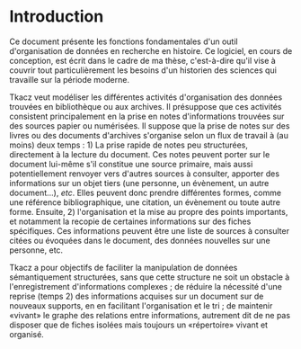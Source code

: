 # Introduction

Ce document présente les fonctions fondamentales d'un outil d'organisation
de données en recherche en histoire. Ce logiciel, en cours de conception,
est écrit dans le cadre de ma thèse, c'est-à-dire qu'il vise à couvrir
tout particulièrement les besoins d'un historien des sciences qui
travaille sur la période moderne.

Tkacz veut modéliser les différentes activités d'organisation des
données trouvées en bibliothèque ou aux archives. Il présuppose que
ces activités consistent principalement en la prise en notes d'informations
trouvées sur des sources papier ou numérisées. Il suppose que la prise
de notes sur des livres ou des documents d'archives s'organise selon
un flux de travail à (au moins) deux temps : 1) La prise rapide de
notes peu structurées, directement à la lecture du document. Ces notes
peuvent porter sur le document lui-même s'il constitue une source
primaire, mais aussi potentiellement renvoyer vers d'autres sources
à consulter, apporter des informations sur un objet tiers (une personne,
un évènement, un autre document…), *etc*. Elles peuvent donc prendre
différentes formes, comme une référence bibliographique, une citation,
un évènement ou toute autre forme. Ensuite, 2) l'organisation et la
mise au propre des points importants, et notamment la recopie de certaines
informations sur des fiches spécifiques. Ces informations peuvent
être une liste de sources à consulter citées ou évoquées dans le document,
des données nouvelles sur une personne, etc.

Tkacz a pour objectifs de faciliter la manipulation de données sémantiquement structurées,
sans que cette structure ne soit un obstacle à l'enregistrement d'informations
complexes ; 
de réduire la nécessité d'une reprise (temps 2) des informations acquises
sur un document sur de nouveaux supports, en en facilitant l'organisation et le tri ; 
de maintenir «vivant» le graphe des relations entre informations, autrement
dit de ne pas disposer que de fiches isolées mais toujours un «répertoire»
vivant et organisé.